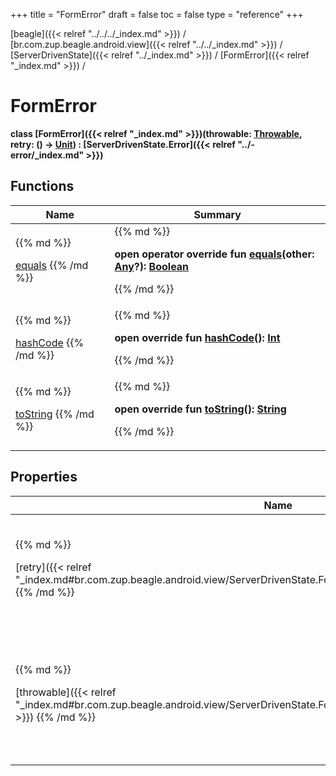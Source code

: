 +++
title = "FormError"
draft = false
toc = false
type = "reference"
+++

[beagle]({{< relref "../../../_index.md" >}}) / [br.com.zup.beagle.android.view]({{< relref "../../_index.md" >}}) / [ServerDrivenState]({{< relref "../_index.md" >}}) / [FormError]({{< relref "_index.md" >}}) / 



# FormError  
  <b>class [FormError]({{< relref "_index.md" >}})(**throwable**: [Throwable](https://kotlinlang.org/api/latest/jvm/stdlib/kotlin/-throwable/index.html), **retry**: () -> [Unit](https://kotlinlang.org/api/latest/jvm/stdlib/kotlin/-unit/index.html)) : [ServerDrivenState.Error]({{< relref "../-error/_index.md" >}})</b>   


## Functions  
<table>
  
<thead>
<tr>
<th>
Name  
</th>
<th>
Summary  
</th>
  
</tr>
</thead>
<tbody>
<tr>
<td>
{{% md %}}

[equals](https://kotlinlang.org/api/latest/jvm/stdlib/kotlin/-any/equals.html)
{{% /md %}}
</td>
<td>
{{% md %}}

  
<b>open operator override fun [equals](https://kotlinlang.org/api/latest/jvm/stdlib/kotlin/-any/equals.html)(other: [Any](https://kotlinlang.org/api/latest/jvm/stdlib/kotlin/-any/index.html)?): [Boolean](https://kotlinlang.org/api/latest/jvm/stdlib/kotlin/-boolean/index.html)</b>  



{{% /md %}}
</td>
</tr>

<tr>
<td>
{{% md %}}

[hashCode](https://kotlinlang.org/api/latest/jvm/stdlib/kotlin/-any/hash-code.html)
{{% /md %}}
</td>
<td>
{{% md %}}

  
<b>open override fun [hashCode](https://kotlinlang.org/api/latest/jvm/stdlib/kotlin/-any/hash-code.html)(): [Int](https://kotlinlang.org/api/latest/jvm/stdlib/kotlin/-int/index.html)</b>  



{{% /md %}}
</td>
</tr>

<tr>
<td>
{{% md %}}

[toString](https://kotlinlang.org/api/latest/jvm/stdlib/kotlin/-any/to-string.html)
{{% /md %}}
</td>
<td>
{{% md %}}

  
<b>open override fun [toString](https://kotlinlang.org/api/latest/jvm/stdlib/kotlin/-any/to-string.html)(): [String](https://kotlinlang.org/api/latest/jvm/stdlib/kotlin/-string/index.html)</b>  



{{% /md %}}
</td>
</tr>

</tbody>
</table>


## Properties  
<table>
  
<thead>
<tr>
<th>
Name  
</th>
<th>
Summary  
</th>
  
</tr>
</thead>
<tbody>
<tr>
<td>
{{% md %}}

[retry]({{< relref "_index.md#br.com.zup.beagle.android.view/ServerDrivenState.FormError/retry/#/PointingToDeclaration/" >}})
{{% /md %}}
</td>
<td>
{{% md %}}

  

action to be performed when an error occurs

<b>override val [retry]({{< relref "_index.md#br.com.zup.beagle.android.view/ServerDrivenState.FormError/retry/#/PointingToDeclaration/" >}}): () -> [Unit](https://kotlinlang.org/api/latest/jvm/stdlib/kotlin/-unit/index.html)</b>   

{{% /md %}}
</td>
</tr>

<tr>
<td>
{{% md %}}

[throwable]({{< relref "_index.md#br.com.zup.beagle.android.view/ServerDrivenState.FormError/throwable/#/PointingToDeclaration/" >}})
{{% /md %}}
</td>
<td>
{{% md %}}

  

error occurred. See {@link br.com.zup.beagle.android.exception.BeagleApiException}, See {@link br.com.zup.beagle.android.exception.BeagleException}

<b>override val [throwable]({{< relref "_index.md#br.com.zup.beagle.android.view/ServerDrivenState.FormError/throwable/#/PointingToDeclaration/" >}}): [Throwable](https://kotlinlang.org/api/latest/jvm/stdlib/kotlin/-throwable/index.html)</b>   

{{% /md %}}
</td>
</tr>

</tbody>
</table>

